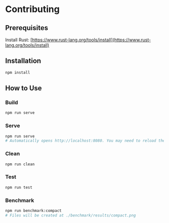 # Contributing

## Prerequisites

Install Rust: [https://www.rust-lang.org/tools/install](https://www.rust-lang.org/tools/install)

## Installation

```bash
npm install
```

## How to Use

### Build

```bash
npm run serve
```

### Serve

```bash
npm run serve
# Automatically opens http://localhost:8080. You may need to reload the browser after rust finishes building
```

### Clean

```bash
npm run clean
```

### Test

```bash
npm run test
```

### Benchmark

```bash
npm run benchmark:compact
# Files will be created at ./benchmark/results/compact.png
```
